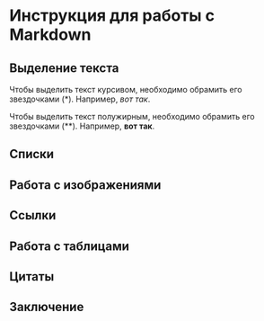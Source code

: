# Инструкция для работы с Markdown

## Выделение текста

Чтобы выделить текст курсивом, необходимо обрамить его звездочками (*). Например, *вот так*.

Чтобы выделить текст полужирным, необходимо обрамить его звездочками (**). Например, **вот так**.

## Списки

## Работа с изображениями

## Ссылки

## Работа с таблицами

## Цитаты

## Заключение